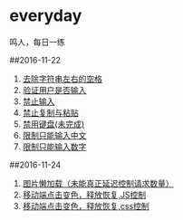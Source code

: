 # everyday
鸣人，每日一练

##2016-11-22

1.  [去除字符串左右的空格](2016.11/1.html)
2.  [验证用户是否输入](2016.11/2.html)
3.  [禁止输入](2016.11/3.html) 
4.  [禁止复制与粘贴](2016.11/4.html)
5.  [禁用键盘(未完成)](2016.11/5.html)
6.  [限制只能输入中文](2016.11/6.html)
7.  [限制只能输入数字](2016.11/7.html)

##2016-11-24

1.	[图片懒加载（未能真正延迟控制请求数量）](2016.11/img/img.html)
2.	[移动端点击变色，释放恢复,JS控制](2016.11/23/js.html)
3.	[移动端点击变色，释放恢复,css控制](2016.11/23/css.html)
